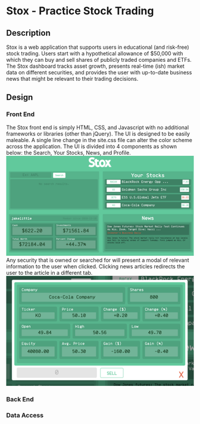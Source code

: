 # Stox - Practice Stock Trading

## Description

Stox is a web application that supports users in educational (and risk-free) stock trading. Users start with a hypothetical allowance of $50,000 with which they can buy and sell shares of publicly traded companies and ETFs. The Stox dashboard tracks asset growth, presents real-time (ish) market data on different securities, and provides the user with up-to-date business news that might be relevant to their trading decisions.

## Design

### Front End
The Stox front end is simply HTML, CSS, and Javascript with no additional frameworks or libraries (other than jQuery). The UI is designed to be easily maleable. A single line change in the site.css file can alter the color scheme across the application. The UI is divided into 4 components as shown below: the Search, Your Stocks, News, and Profile.
![Screenshot](dashboard.png)
Any security that is owned or searched for will present a modal of relevant information to the user when clicked. Clicking news articles redirects the user to the article in a different tab.
![Screenshot](modal.png)

### Back End

### Data Access
